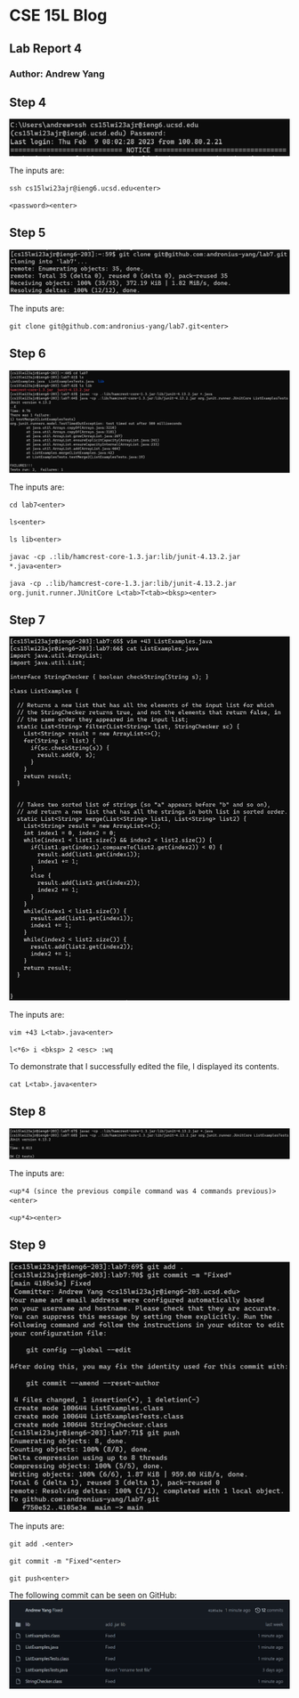 # CSE 15L Blog
## Lab Report 4
### Author: Andrew Yang
## Step 4
![Step 4](../img/lab4/4.png)

The inputs are:

`ssh cs15lwi23ajr@ieng6.ucsd.edu<enter>`

`<password><enter>`
## Step 5
![Step 5](../img/lab4/5.png)

The inputs are:

`git clone git@github.com:andronius-yang/lab7.git<enter>`
## Step 6
![Step 6](../img/lab4/6.png)

The inputs are:

`cd lab7<enter>`

`ls<enter>`

`ls lib<enter>`

`javac -cp .:lib/hamcrest-core-1.3.jar:lib/junit-4.13.2.jar *.java<enter>`

`java -cp .:lib/hamcrest-core-1.3.jar:lib/junit-4.13.2.jar org.junit.runner.JUnitCore L<tab>T<tab><bksp><enter>`
## Step 7
![Step 7](../img/lab4/7.png)

The inputs are:

`vim +43 L<tab>.java<enter>`

`l<*6> i <bksp> 2 <esc> :wq`

To demonstrate that I successfully edited the file, I displayed its contents.

`cat L<tab>.java<enter>`
## Step 8
![Step 8](../img/lab4/8.png)

The inputs are:

`<up*4 (since the previous compile command was 4 commands previous)><enter>`

`<up*4><enter>`
## Step 9
![Step 9](../img/lab4/9.png)

The inputs are:

`git add .<enter>`

`git commit -m "Fixed"<enter>`

`git push<enter>`

The following commit can be seen on GitHub:
![Step 10](../img/lab4/10.png)